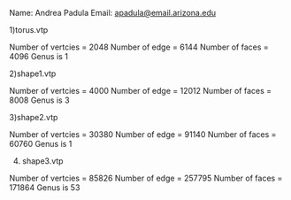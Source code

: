 Name: Andrea Padula
Email: apadula@email.arizona.edu

1)torus.vtp

Number of vertcies = 2048
Number of edge = 6144
Number of faces = 4096
Genus is 1

2)shape1.vtp
 
Number of vertcies = 4000
Number of edge = 12012
Number of faces = 8008
Genus is 3
 
3)shape2.vtp 
 
Number of vertcies = 30380
Number of edge = 91140
Number of faces = 60760
Genus is 1
 
 4) shape3.vtp 

Number of vertcies = 85826
Number of edge = 257795
Number of faces = 171864
Genus is 53
